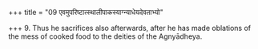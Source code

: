 +++
title = "09 एवमुपरिष्टात्स्थालीपाकस्याग्न्याधेयदेवताभ्यो"

+++
9. Thus he sacrifices also afterwards, after he has made oblations of the mess of cooked food to the deities of the Agnyādheya.
